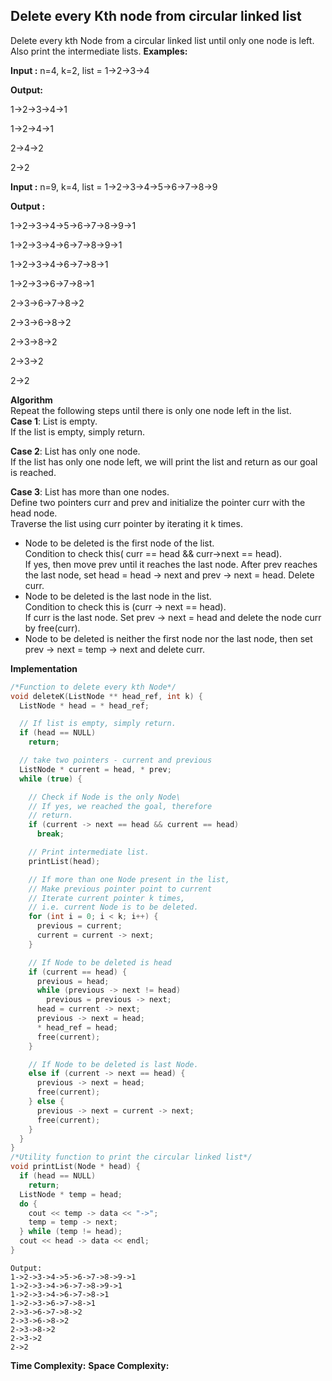 ## Delete every Kth node from circular linked list
Delete every kth Node from a circular linked list until only one node is left. Also print the intermediate lists.
**Examples:**

**Input :** n=4, k=2, list = 1->2->3->4

**Output:**

1->2->3->4->1

1->2->4->1

2->4->2

2->2

**Input :** n=9, k=4, list = 1->2->3->4->5->6->7->8->9

**Output :**

1->2->3->4->5->6->7->8->9->1

1->2->3->4->6->7->8->9->1

1->2->3->4->6->7->8->1

1->2->3->6->7->8->1

2->3->6->7->8->2

2->3->6->8->2

2->3->8->2

2->3->2

2->2

**Algorithm**  
Repeat the following steps until there is only one node left in the list.  
**Case 1**: List is empty.  
If the list is empty, simply return.

**Case 2**: List has only one node.  
If the list has only one node left, we will print the list and return as our goal is reached.

**Case 3**: List has more than one nodes.  
Define two pointers curr and prev and initialize the pointer curr with the head node.  
Traverse the list using curr pointer by iterating it k times.

-   Node to be deleted is the first node of the list.  
    Condition to check this( curr == head && curr->next == head).  
    If yes, then move prev until it reaches the last node. After prev reaches the last node, set head = head -> next and prev -> next = head. Delete curr.
-   Node to be deleted is the last node in the list.  
    Condition to check this is (curr -> next == head).  
    If curr is the last node. Set prev -> next = head and delete the node curr by free(curr).
-   Node to be deleted is neither the first node nor the last node, then set prev -> next = temp -> next and delete curr.

**Implementation**
```c++
/*Function to delete every kth Node*/
void deleteK(ListNode ** head_ref, int k) {
  ListNode * head = * head_ref;

  // If list is empty, simply return. 
  if (head == NULL)
    return;

  // take two pointers - current and previous 
  ListNode * current = head, * prev;
  while (true) {

    // Check if Node is the only Node\ 
    // If yes, we reached the goal, therefore  
    // return. 
    if (current -> next == head && current == head)
      break;

    // Print intermediate list. 
    printList(head);

    // If more than one Node present in the list, 
    // Make previous pointer point to current 
    // Iterate current pointer k times, 
    // i.e. current Node is to be deleted. 
    for (int i = 0; i < k; i++) {
      previous = current;
      current = current -> next;
    }

    // If Node to be deleted is head 
    if (current == head) {
      previous = head;
      while (previous -> next != head)
        previous = previous -> next;
      head = current -> next;
      previous -> next = head;
      * head_ref = head;
      free(current);
    }

    // If Node to be deleted is last Node. 
    else if (current -> next == head) {
      previous -> next = head;
      free(current);
    } else {
      previous -> next = current -> next;
      free(current);
    }
  }
}
/*Utility function to print the circular linked list*/
void printList(Node * head) {
  if (head == NULL)
    return;
  ListNode * temp = head;
  do {
    cout << temp -> data << "->";
    temp = temp -> next;
  } while (temp != head);
  cout << head -> data << endl;
}
```
```
Output:
1->2->3->4->5->6->7->8->9->1
1->2->3->4->6->7->8->9->1
1->2->3->4->6->7->8->1
1->2->3->6->7->8->1
2->3->6->7->8->2
2->3->6->8->2
2->3->8->2
2->3->2
2->2
```
**Time Complexity:** 
**Space Complexity:**  
